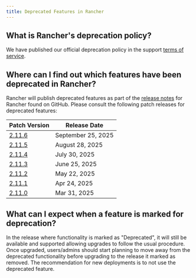 ```yaml
---
title: Deprecated Features in Rancher
---
```


<head>
  <link rel="canonical" href="https://ranchermanager.docs.rancher.com/faq/deprecated-features"/>
</head>

## What is Rancher's deprecation policy?

We have published our official deprecation policy in the support [terms of service](https://rancher.com/support-maintenance-terms).

## Where can I find out which features have been deprecated in Rancher?

Rancher will publish deprecated features as part of the [release notes](https://github.com/rancher/rancher/releases) for Rancher found on GitHub. Please consult the following patch releases for deprecated features:

| Patch Version |  Release Date |
|---------------|---------------|
| [2.11.6](https://github.com/rancher/rancher/releases/tag/v2.11.6) | September 25, 2025 |
| [2.11.5](https://github.com/rancher/rancher/releases/tag/v2.11.5) | August 28, 2025 |
| [2.11.4](https://github.com/rancher/rancher/releases/tag/v2.11.4) | July 30, 2025 |
| [2.11.3](https://github.com/rancher/rancher/releases/tag/v2.11.3) | June 25, 2025 |
| [2.11.2](https://github.com/rancher/rancher/releases/tag/v2.11.2) | May 22, 2025 |
| [2.11.1](https://github.com/rancher/rancher/releases/tag/v2.11.1) | Apr 24, 2025 |
| [2.11.0](https://github.com/rancher/rancher/releases/tag/v2.11.0) | Mar 31, 2025 |

## What can I expect when a feature is marked for deprecation?

In the release where functionality is marked as "Deprecated", it will still be available and supported allowing upgrades to follow the usual procedure. Once upgraded, users/admins should start planning to move away from the deprecated functionality before upgrading to the release it marked as removed. The recommendation for new deployments is to not use the deprecated feature.